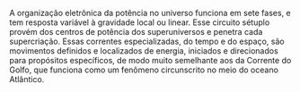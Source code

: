 ﻿A organização eletrônica da potência no universo funciona em sete fases, e tem resposta variável à gravidade local ou linear. Esse circuito sétuplo provém dos centros de potência dos superuniversos e penetra cada supercriação. Essas correntes especializadas, do tempo e do espaço, são movimentos definidos e localizados de energia, iniciados e direcionados para propósitos específicos, de modo muito semelhante aos da Corrente do Golfo, que funciona como um fenômeno circunscrito no meio do oceano Atlântico.